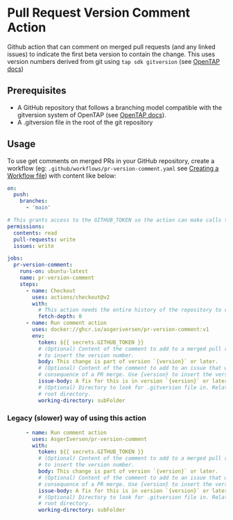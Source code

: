 # Pull Request Version Comment Action

Github action that can comment on merged pull requests (and any linked issues) to indicate the first beta version to contain the change. 
This uses version numbers derived from git using `tap sdk gitversion` (see [OpenTAP docs](https://doc.opentap.io/Developer%20Guide/Plugin%20Packaging%20and%20Versioning/#git-assisted-versioning))

## Prerequisites

* A GitHub repository that follows a branching model compatible with the gitversion system of OpenTAP (see [OpenTAP docs](https://doc.opentap.io/Developer%20Guide/Plugin%20Packaging%20and%20Versioning/#git-assisted-versioning)).
* A .gitversion file in the root of the git repository

## Usage

To use get comments on merged PRs in your GitHub repository, create a workflow (eg: `.github/workflows/pr-version-comment.yaml` see [Creating a Workflow file](https://help.github.com/en/articles/configuring-a-workflow#creating-a-workflow-file)) with content like below:


```yaml
on:
  push:
    branches:
      - 'main'

# This grants access to the GITHUB_TOKEN so the action can make calls to GitHub's rest API
permissions:
  contents: read
  pull-requests: write
  issues: write

jobs:
  pr-version-comment:
    runs-on: ubuntu-latest
    name: pr-version-comment
    steps:
      - name: Checkout
        uses: actions/checkout@v2
        with:
          # This action needs the entire history of the repository to calculate the version
          fetch-depth: 0
      - name: Run comment action
        uses: docker://ghcr.io/asgeriversen/pr-version-comment:v1
        env:
          token: ${{ secrets.GITHUB_TOKEN }}
          # (Optional) Content of the comment to add to a merged pull request. Use {version} 
          # to insert the version number.
          body: This change is part of version `{version}` or later.
          # (Optional) Content of the comment to add to an issue that was closed as a 
          # consequence of a PR merge. Use {version} to insert the version number.
          issue-body: A fix for this is in version `{version}` or later.
          # (Optional) Directory to look for .gitversion file in. Relative to the git
          # root directory.
          working-directory: subFolder
```

### Legacy (slower) way of using this action

```yaml
      - name: Run comment action
        uses: AsgerIversen/pr-version-comment
        with:
          token: ${{ secrets.GITHUB_TOKEN }}
          # (Optional) Content of the comment to add to a merged pull request. Use {version} 
          # to insert the version number.
          body: This change is part of version `{version}` or later.
          # (Optional) Content of the comment to add to an issue that was closed as a 
          # consequence of a PR merge. Use {version} to insert the version number.
          issue-body: A fix for this is in version `{version}` or later.
          # (Optional) Directory to look for .gitversion file in. Relative to the git
          # root directory.
          working-directory: subFolder
```
